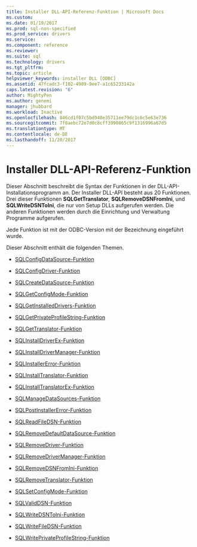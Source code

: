 ```yaml
---
title: Installer DLL-API-Referenz-Funktion | Microsoft Docs
ms.custom: 
ms.date: 01/19/2017
ms.prod: sql-non-specified
ms.prod_service: drivers
ms.service: 
ms.component: reference
ms.reviewer: 
ms.suite: sql
ms.technology: drivers
ms.tgt_pltfrm: 
ms.topic: article
helpviewer_keywords: installer DLL [ODBC]
ms.assetid: 47fcadc3-f102-4989-9ee7-a1c65233142a
caps.latest.revision: "6"
author: MightyPen
ms.author: genemi
manager: jhubbard
ms.workload: Inactive
ms.openlocfilehash: 846cd1f07c5bd940e35711ee79dc1c6c5e63e736
ms.sourcegitcommit: 7f8aebc72e7d0c8cff3990865c9f1316996a67d5
ms.translationtype: MT
ms.contentlocale: de-DE
ms.lasthandoff: 11/20/2017
---
```

# <a name="installer-dll-api-reference-function"></a>Installer DLL-API-Referenz-Funktion
Dieser Abschnitt beschreibt die Syntax der Funktionen in der DLL-API-Installationsprogramm an. Der Installer DLL-API besteht aus 20 Funktionen. Drei dieser Funktionen **SQLGetTranslator**, **SQLRemoveDSNFromIni**, und **SQLWriteDSNToIni**, die nur von Setup DLLs aufgerufen werden. Die anderen Funktionen werden durch die Einrichtung und Verwaltung Programme aufgerufen.  
  
 Jede Funktion ist mit der ODBC-Version mit der Bezeichnung eingeführt wurde.  
  
 Dieser Abschnitt enthält die folgenden Themen.  
  
-   [SQLConfigDataSource-Funktion](../../../odbc/reference/syntax/sqlconfigdatasource-function.md)  
  
-   [SQLConfigDriver-Funktion](../../../odbc/reference/syntax/sqlconfigdriver-function.md)  
  
-   [SQLCreateDataSource-Funktion](../../../odbc/reference/syntax/sqlcreatedatasource-function.md)  
  
-   [SQLGetConfigMode-Funktion](../../../odbc/reference/syntax/sqlgetconfigmode-function.md)  
  
-   [SQLGetInstalledDrivers-Funktion](../../../odbc/reference/syntax/sqlgetinstalleddrivers-function.md)  
  
-   [SQLGetPrivateProfileString-Funktion](../../../odbc/reference/syntax/sqlgetprivateprofilestring-function.md)  
  
-   [SQLGetTranslator-Funktion](../../../odbc/reference/syntax/sqlgettranslator-function.md)  
  
-   [SQLInstallDriverEx-Funktion](../../../odbc/reference/syntax/sqlinstalldriverex-function.md)  
  
-   [SQLInstallDriverManager-Funktion](../../../odbc/reference/syntax/sqlinstalldrivermanager-function.md)  
  
-   [SQLInstallerError-Funktion](../../../odbc/reference/syntax/sqlinstallererror-function.md)  
  
-   [SQLInstallTranslator-Funktion](../../../odbc/reference/syntax/sqlinstalltranslator-function.md)  
  
-   [SQLInstallTranslatorEx-Funktion](../../../odbc/reference/syntax/sqlinstalltranslatorex-function.md)  
  
-   [SQLManageDataSources-Funktion](../../../odbc/reference/syntax/sqlmanagedatasources.md)  
  
-   [SQLPostInstallerError-Funktion](../../../odbc/reference/syntax/sqlpostinstallererror-function.md)  
  
-   [SQLReadFileDSN-Funktion](../../../odbc/reference/syntax/sqlreadfiledsn-function.md)  
  
-   [SQLRemoveDefaultDataSource-Funktion](../../../odbc/reference/syntax/sqlremovedefaultdatasource-function.md)  
  
-   [SQLRemoveDriver-Funktion](../../../odbc/reference/syntax/sqlremovedriver-function.md)  
  
-   [SQLRemoveDriverManager-Funktion](../../../odbc/reference/syntax/sqlremovedrivermanager-function.md)  
  
-   [SQLRemoveDSNFromIni-Funktion](../../../odbc/reference/syntax/sqlremovedsnfromini-function.md)  
  
-   [SQLRemoveTranslator-Funktion](../../../odbc/reference/syntax/sqlremovetranslator-function.md)  
  
-   [SQLSetConfigMode-Funktion](../../../odbc/reference/syntax/sqlsetconfigmode-function.md)  
  
-   [SQLValidDSN-Funktion](../../../odbc/reference/syntax/sqlvaliddsn-function.md)  
  
-   [SQLWriteDSNToIni-Funktion](../../../odbc/reference/syntax/sqlwritedsntoini-function.md)  
  
-   [SQLWriteFileDSN-Funktion](../../../odbc/reference/syntax/sqlwritefiledsn-function.md)  
  
-   [SQLWritePrivateProfileString-Funktion](../../../odbc/reference/syntax/sqlwriteprivateprofilestring-function.md)
